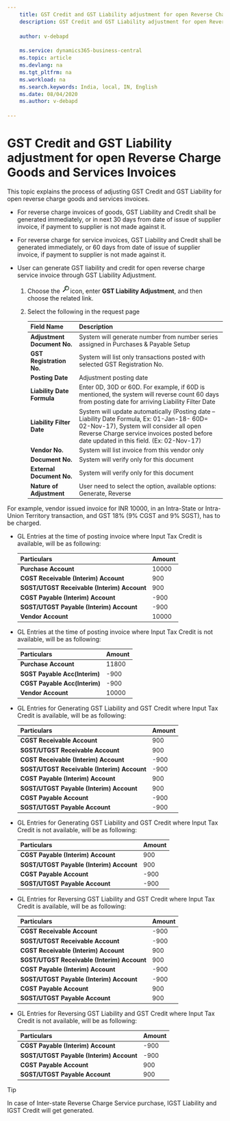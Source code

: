 ```yaml
---
    title: GST Credit and GST Liability adjustment for open Reverse Charge Goods and Services Invoices
    description: GST Credit and GST Liability adjustment for open Reverse Charge Services Invoices

    author: v-debapd

    ms.service: dynamics365-business-central
    ms.topic: article
    ms.devlang: na
    ms.tgt_pltfrm: na
    ms.workload: na
    ms.search.keywords: India, local, IN, English
    ms.date: 08/04/2020
    ms.author: v-debapd

---
```

# GST Credit and GST Liability adjustment for open Reverse Charge Goods and Services Invoices

This topic explains the process of adjusting GST Credit and GST Liability for open reverse charge goods and services invoices.

- For reverse charge invoices of goods, GST Liability and Credit shall be generated immediately, or in next 30 days from date of issue of supplier invoice, if payment to supplier is not made against it.

- For reverse charge for service invoices, GST Liability and Credit shall be generated immediately, or 60 days from date of issue of supplier invoice, if payment to supplier is not made against it.

- User can generate GST liability and credit for open reverse charge service invoice through GST Liability Adjustment.

  1. Choose the ![img](image/search.jpg)icon, enter **GST Liability Adjustment**, and then choose the related link.
  2. Select the following in the request page

      |Field Name|Description|
      |----------------------------------|---------------------------------------|  
      |**Adjustment Document No.**|System will generate number from number series assigned in Purchases & Payable Setup|
      |**GST Registration No.**|System will list only transactions posted with selected GST Registration No.|  
      |**Posting Date**|Adjustment posting date|  
      |**Liability Date Formula**|Enter 0D, 30D or 60D. For example, if 60D is mentioned, the system will reverse count 60 days from posting date for arriving Liability Filter Date|
      |**Liability Filter Date**|System will update automatically (Posting date – Liability Date Formula, Ex: 01-Jan-18- 60D= 02-Nov-17), System will consider all open Reverse Charge service invoices posted before date updated in this field. (Ex: 02-Nov-17)|
      |**Vendor No.**|System will list invoice from this vendor only|
     **Document No.**|System will verify only for this document|
      |**External Document No.**|System will verify only for this document|
      |**Nature of Adjustment**|User need to select the option, available options: Generate, Reverse|
    
For example, vendor issued invoice for INR 10000, in an Intra-State or Intra-Union Territory transaction, and GST 18% (9% CGST and 9% SGST), has to be charged.

- GL Entries at the time of posting invoice where Input Tax Credit is available, will be as following:

    |Particulars|Amount|
    |----------------------------------|---------------------------------------|  
    |**Purchase Account**|10000|
    |**CGST Receivable (Interim) Account**|900|
    |**SGST/UTGST Receivable (Interim) Account**|900|
    |**CGST Payable (Interim) Account**|-900|
    |**SGST/UTGST Payable (Interim) Account**|-900|
    |**Vendor Account**|10000|

- GL Entries at the time of posting invoice where Input Tax Credit is not available, will be as following:

    |Particulars|Amount|
    |----------------------------------|---------------------------------------|  
    |**Purchase Account**|11800|
    |**SGST Payable Acc(Interim)**|-900|
    |**CGST Payable Acc(Interim)**|-900|
    |**Vendor Account**|10000|


- GL Entries for Generating GST Liability and GST Credit where Input Tax Credit is available, will be as following:
    
    |Particulars|Amount|
    |----------------------------------|---------------------------------------|  
    |**CGST Receivable Account**|900|
    |**SGST/UTGST Receivable Account**|900|
    |**CGST Receivable (Interim) Account**|-900|
    |**SGST/UTGST Receivable (Interim) Account**|-900|
    |**CGST Payable (Interim) Account**|900|
    |**SGST/UTGST Payable (Interim) Account**|900|
    |**CGST Payable Account**|-900|
    |**SGST/UTGST Payable Account**|-900|

- GL Entries for Generating GST Liability and GST Credit where Input Tax Credit is not available, will be as following:
    
    |Particulars|Amount|
    |----------------------------------|---------------------------------------|  
    |**CGST Payable (Interim) Account**|900|
    |**SGST/UTGST Payable (Interim) Account**|900|
    |**CGST Payable Account**|-900|
    |**SGST/UTGST Payable Account**|-900|

- GL Entries for Reversing GST Liability and GST Credit where Input Tax Credit is available, will be as following:
    
    |Particulars|Amount|
    |----------------------------------|---------------------------------------|  
    |**CGST Receivable Account**|-900|
    |**SGST/UTGST Receivable Account**|-900|
    |**CGST Receivable (Interim) Account**|900|
    |**SGST/UTGST Receivable (Interim) Account**|900|
    |**CGST Payable (Interim) Account**|-900|
    |**SGST/UTGST Payable (Interim) Account**|-900|
    |**CGST Payable Account**|900|
    |**SGST/UTGST Payable Account**|900|

- GL Entries for Reversing GST Liability and GST Credit where Input Tax Credit is not available, will be as following:
    
    |Particulars|Amount|
    |----------------------------------|---------------------------------------|  
    |**CGST Payable (Interim) Account**|-900|
    |**SGST/UTGST Payable (Interim) Account**|-900|
    |**CGST Payable Account**|900|
    |**SGST/UTGST Payable Account**|900|

> [!TIP]
> In case of Inter-state Reverse Charge Service purchase, IGST Liability and IGST Credit will get generated.





































